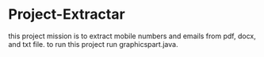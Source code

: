 # Project-Extractar
this project mission is to extract mobile numbers and emails from pdf, docx, and txt file. 
to run this project run graphicspart.java.
